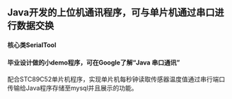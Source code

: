 ## Java开发的上位机通讯程序，可与单片机通过串口进行数据交换
#### 核心类SerialTool
#### 毕业设计做的小demo程序，可在Google了解“Java 串口通讯”
配合STC89C52单片机程序，实现单片机每秒钟读取传感器温度值通过串行端口传输给Java程序存储至mysql并且展示的功能。
